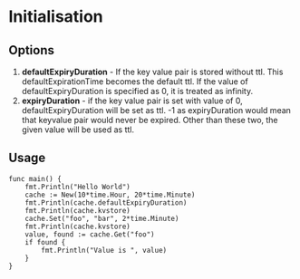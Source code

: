 # Initialisation
## Options
1. **defaultExpiryDuration** - If the key value pair is stored without ttl. This defaultExpirationTime becomes the default ttl. If the value of defaultExpiryDuration is specified as 0, it is treated as infinity.
2. **expiryDuration** - if the key value pair is set with value of 0, defaultExpiryDuration will be set as ttl. -1 as expiryDuration would mean that keyvalue pair would never be expired. Other than these two, the given value will be used as ttl.
## Usage
```
func main() {
	fmt.Println("Hello World")
	cache := New(10*time.Hour, 20*time.Minute)
	fmt.Println(cache.defaultExpiryDuration)
	fmt.Println(cache.kvstore)
	cache.Set("foo", "bar", 2*time.Minute)
	fmt.Println(cache.kvstore)
	value, found := cache.Get("foo")
	if found {
		fmt.Println("Value is ", value)
	}
}
```